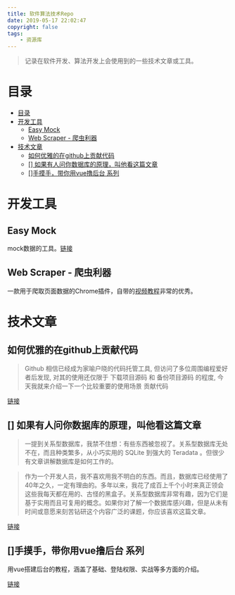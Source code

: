 ```yaml
---
title: 软件算法技术Repo
date: 2019-05-17 22:02:47
copyright: false
tags: 
    - 资源库
---
```


>记录在软件开发、算法开发上会使用到的一些技术文章或工具。

# 目录
<!-- TOC -->

- [目录](#目录)
- [开发工具](#开发工具)
    - [Easy Mock](#easy-mock)
    - [Web Scraper - 爬虫利器](#web-scraper---爬虫利器)
- [技术文章](#技术文章)
    - [如何优雅的在github上贡献代码](#如何优雅的在github上贡献代码)
    - [[] 如果有人问你数据库的原理，叫他看这篇文章](#-如果有人问你数据库的原理叫他看这篇文章)
    - [[]手摸手，带你用vue撸后台 系列](#手摸手带你用vue撸后台-系列)

<!-- /TOC -->

# 开发工具

## Easy Mock

mock数据的工具。[链接](https://www.easy-mock.com/)

## Web Scraper - 爬虫利器

一款用于爬取页面数据的Chrome插件，自带的[视频教程](https://www.webscraper.io/tutorials?utm_source=extension&utm_medium=popup)非常的优秀。


# 技术文章

## 如何优雅的在github上贡献代码

>Github 相信已经成为家喻户晓的代码托管工具, 但访问了多位周围编程爱好者后发现, 对其的使用还仅限于 下载项目源码 和 备份项目源码 的程度, 今天我就来介绍一下一个比较重要的使用场景 贡献代码

[链接](https://segmentfault.com/a/1190000000736629)

## [] 如果有人问你数据库的原理，叫他看这篇文章

> 一提到关系型数据库，我禁不住想：有些东西被忽视了。关系型数据库无处不在，而且种类繁多，从小巧实用的 SQLite 到强大的 Teradata 。但很少有文章讲解数据库是如何工作的。


> 作为一个开发人员，我不喜欢用我不明白的东西。而且，数据库已经使用了40年之久，一定有理由的。多年以来，我花了成百上千个小时来真正领会这些我每天都在用的、古怪的黑盒子。关系型数据库非常有趣，因为它们是基于实用而且可复用的概念。如果你对了解一个数据库感兴趣，但是从未有时间或意愿来刻苦钻研这个内容广泛的课题，你应该喜欢这篇文章。

[链接](http://blog.jobbole.com/100349/)

## []手摸手，带你用vue撸后台 系列

用vue搭建后台的教程，涵盖了基础、登陆权限、实战等多方面的介绍。

[链接](https://juejin.im/post/59097cd7a22b9d0065fb61d2)